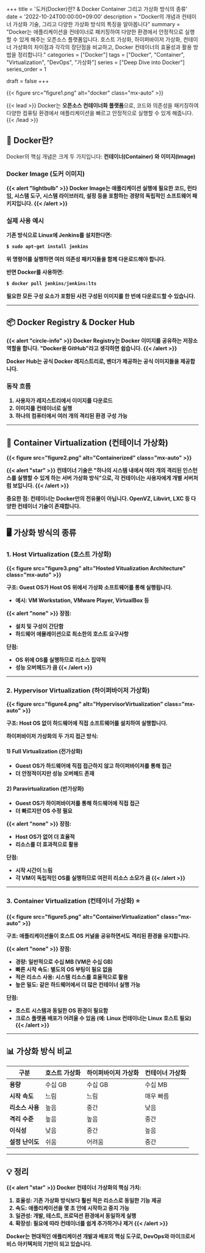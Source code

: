 +++
title = '도커(Docker)란? & Docker Container 그리고 가상화 방식의 종류'
date = '2022-10-24T00:00:00+09:00'
description = "Docker의 개념과 컨테이너 가상화 기술, 그리고 다양한 가상화 방식의 특징을 알아봅니다"
summary = "Docker는 애플리케이션을 컨테이너로 패키징하여 다양한 환경에서 안정적으로 실행할 수 있게 해주는 오픈소스 플랫폼입니다. 호스트 가상화, 하이퍼바이저 가상화, 컨테이너 가상화의 차이점과 각각의 장단점을 비교하고, Docker 컨테이너의 효율성과 활용 방법을 정리합니다."
categories = ["Docker"]
tags = ["Docker", "Container", "Virtualization", "DevOps", "가상화"]
series = ["Deep Dive into Docker"]
series_order = 1

draft = false
+++

{{< figure src="figure1.png" alt="docker" class="mx-auto" >}}

{{< lead >}}
Docker는 **오픈소스 컨테이너화 플랫폼**으로, 코드와 의존성을 패키징하여 다양한 컴퓨팅 환경에서 애플리케이션을 빠르고 안정적으로 실행할 수 있게 해줍니다.
{{< /lead >}}

## 🐳 Docker란?

Docker의 핵심 개념은 크게 두 가지입니다: <strong>컨테이너(Container)<strong/> 와  <strong>이미지(Image)<strong/>

### Docker Image (도커 이미지)

{{< alert "lightbulb" >}}
**Docker Image**는 애플리케이션 실행에 필요한 코드, 런타임, 시스템 도구, 시스템 라이브러리, 설정 등을 포함하는 **경량의 독립적인 소프트웨어 패키지**입니다.
{{< /alert >}}

### 실제 사용 예시

기존 방식으로 Linux에 Jenkins를 설치한다면:

```bash
$ sudo apt-get install jenkins
```

위 명령어를 실행하면 여러 의존성 패키지들을 함께 다운로드해야 합니다.

반면 Docker를 사용하면:

```bash
$ docker pull jenkins/jenkins:lts
```

필요한 모든 구성 요소가 포함된 사전 구성된 이미지를 한 번에 다운로드할 수 있습니다.

---

## 📦 Docker Registry & Docker Hub

{{< alert "circle-info" >}}
**Docker Registry**는 Docker 이미지를 공유하는 저장소 역할을 합니다. "Docker용 GitHub"라고 생각하면 쉽습니다.
{{< /alert >}}

**Docker Hub**는 공식 Docker 레지스트리로, 벤더가 제공하는 공식 이미지들을 제공합니다.

### 동작 흐름

1. 사용자가 레지스트리에서 이미지를 다운로드
2. 이미지를 컨테이너로 실행
3. 하나의 컴퓨터에서 여러 개의 격리된 환경 구성 가능

---

## 🔄 Container Virtualization (컨테이너 가상화)

{{< figure src="figure2.png" alt="Containerized" class="mx-auto" >}}

{{< alert "star" >}}
컨테이너 기술은 "하나의 시스템 내에서 여러 개의 격리된 인스턴스를 실행할 수 있게 하는 서버 가상화 방식"으로, 각 컨테이너는 사용자에게 개별 서버처럼 보입니다.
{{< /alert >}}

**중요한 점:**
컨테이너는 Docker만의 전유물이 아닙니다. OpenVZ, Libvirt, LXC 등 다양한 컨테이너 기술이 존재합니다.

---

## 🖥️ 가상화 방식의 종류

### 1. Host Virtualization (호스트 가상화)

{{< figure src="figure3.png" alt="Hosted Vitualization Architecture" class="mx-auto" >}}

**구조:**
Guest OS가 Host OS 위에서 가상화 소프트웨어를 통해 실행됩니다.
- 예시: VM Workstation, VMware Player, VirtualBox 등

{{< alert "none" >}}
**장점:**
- 설치 및 구성이 간단함
- 하드웨어 에뮬레이션으로 최소한의 호스트 요구사항

**단점:**
- OS 위에 OS를 실행하므로 리소스 집약적
- 성능 오버헤드가 큼
{{< /alert >}}

---

### 2. Hypervisor Virtualization (하이퍼바이저 가상화)

{{< figure src="figure4.png" alt="HypervisorVirtualization" class="mx-auto" >}}

**구조:**
Host OS 없이 하드웨어에 직접 소프트웨어를 설치하여 실행합니다.

**하이퍼바이저 가상화의 두 가지 접근 방식:**

#### 1) Full Virtualization (전가상화)
- Guest OS가 하드웨어에 직접 접근하지 않고 하이퍼바이저를 통해 접근
- 더 안정적이지만 성능 오버헤드 존재

#### 2) Paravirtualization (반가상화)
- Guest OS가 하이퍼바이저를 통해 하드웨어에 직접 접근
- 더 빠르지만 OS 수정 필요

{{< alert "none" >}}
**장점:**
- Host OS가 없어 더 효율적
- 리소스를 더 효과적으로 활용

**단점:**
- 시작 시간이 느림
- 각 VM이 독립적인 OS를 실행하므로 여전히 리소스 소모가 큼
{{< /alert >}}

---

### 3. Container Virtualization (컨테이너 가상화) ⭐

{{< figure src="figure5.png" alt="ContainerVirtualization" class="mx-auto" >}}

**구조:**
애플리케이션들이 호스트 OS 커널을 공유하면서도 격리된 환경을 유지합니다.

{{< alert "none" >}}
**장점:**
- **경량**: 일반적으로 수십 MB (VM은 수십 GB)
- **빠른 시작 속도**: 별도의 OS 부팅이 필요 없음
- **적은 리소스 사용**: 시스템 리소스를 효율적으로 활용
- **높은 밀도**: 같은 하드웨어에서 더 많은 컨테이너 실행 가능

**단점:**
- 호스트 시스템과 동일한 OS 환경이 필요함
- 크로스 플랫폼 배포가 어려울 수 있음 (예: Linux 컨테이너는 Linux 호스트 필요)
{{< /alert >}}

---

## 📊 가상화 방식 비교

| 구분 | 호스트 가상화 | 하이퍼바이저 가상화 | 컨테이너 가상화 |
|------|--------------|-------------------|----------------|
| **용량** | 수십 GB | 수십 GB | 수십 MB |
| **시작 속도** | 느림 | 느림 | 매우 빠름 |
| **리소스 사용** | 높음 | 중간 | 낮음 |
| **격리 수준** | 높음 | 높음 | 중간 |
| **이식성** | 낮음 | 중간 | 높음 |
| **설정 난이도** | 쉬움 | 어려움 | 중간 |

---

## 💡 정리

{{< alert "star" >}}
**Docker 컨테이너 가상화의 핵심 가치:**

1. **효율성**: 기존 가상화 방식보다 훨씬 적은 리소스로 동일한 기능 제공
2. **속도**: 애플리케이션을 몇 초 안에 시작하고 중지 가능
3. **일관성**: 개발, 테스트, 프로덕션 환경에서 동일하게 실행
4. **확장성**: 필요에 따라 컨테이너를 쉽게 추가하거나 제거
{{< /alert >}}

Docker는 현대적인 애플리케이션 개발과 배포의 핵심 도구로, DevOps와 마이크로서비스 아키텍처의 기반이 되고 있습니다.
